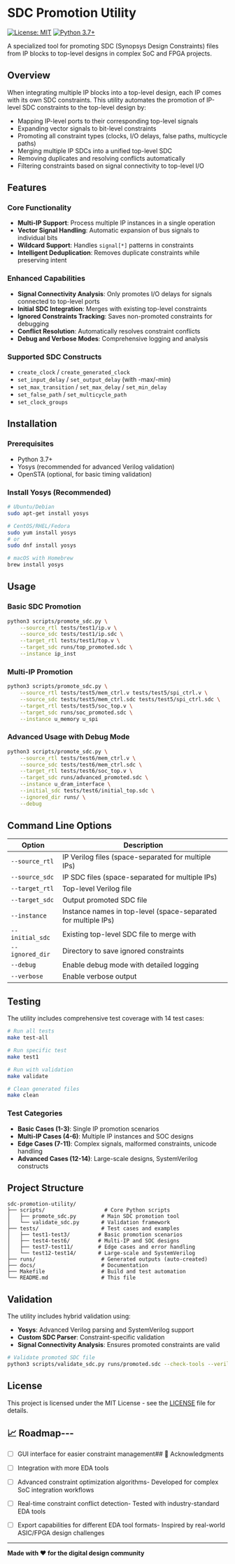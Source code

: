 # SDC Promotion Utility

[![License: MIT](https://img.shields.io/badge/License-MIT-yellow.svg)](https://opensource.org/licenses/MIT)
[![Python 3.7+](https://img.shields.io/badge/python-3.7+-blue.svg)](https://www.python.org/downloads/)

A specialized tool for promoting SDC (Synopsys Design Constraints) files from IP blocks to top-level designs in complex SoC and FPGA projects.

## Overview

When integrating multiple IP blocks into a top-level design, each IP comes with its own SDC constraints. This utility automates the promotion of IP-level SDC constraints to the top-level design by:

- Mapping IP-level ports to their corresponding top-level signals
- Expanding vector signals to bit-level constraints
- Promoting all constraint types (clocks, I/O delays, false paths, multicycle paths)
- Merging multiple IP SDCs into a unified top-level SDC
- Removing duplicates and resolving conflicts automatically
- Filtering constraints based on signal connectivity to top-level I/O

## Features

### Core Functionality
- **Multi-IP Support**: Process multiple IP instances in a single operation
- **Vector Signal Handling**: Automatic expansion of bus signals to individual bits
- **Wildcard Support**: Handles `signal[*]` patterns in constraints
- **Intelligent Deduplication**: Removes duplicate constraints while preserving intent

### Enhanced Capabilities
- **Signal Connectivity Analysis**: Only promotes I/O delays for signals connected to top-level ports
- **Initial SDC Integration**: Merges with existing top-level constraints
- **Ignored Constraints Tracking**: Saves non-promoted constraints for debugging
- **Conflict Resolution**: Automatically resolves constraint conflicts
- **Debug and Verbose Modes**: Comprehensive logging and analysis

### Supported SDC Constructs
- `create_clock` / `create_generated_clock`
- `set_input_delay` / `set_output_delay` (with -max/-min)
- `set_max_transition` / `set_max_delay` / `set_min_delay`
- `set_false_path` / `set_multicycle_path`
- `set_clock_groups`

## Installation

### Prerequisites
- Python 3.7+
- Yosys (recommended for advanced Verilog validation)
- OpenSTA (optional, for basic timing validation)

### Install Yosys (Recommended)
```bash
# Ubuntu/Debian
sudo apt-get install yosys

# CentOS/RHEL/Fedora
sudo yum install yosys
# or
sudo dnf install yosys

# macOS with Homebrew
brew install yosys
```

## Usage

### Basic SDC Promotion
```bash
python3 scripts/promote_sdc.py \
    --source_rtl tests/test1/ip.v \
    --source_sdc tests/test1/ip.sdc \
    --target_rtl tests/test1/top.v \
    --target_sdc runs/top_promoted.sdc \
    --instance ip_inst
```

### Multi-IP Promotion
```bash
python3 scripts/promote_sdc.py \
    --source_rtl tests/test5/mem_ctrl.v tests/test5/spi_ctrl.v \
    --source_sdc tests/test5/mem_ctrl.sdc tests/test5/spi_ctrl.sdc \
    --target_rtl tests/test5/soc_top.v \
    --target_sdc runs/soc_promoted.sdc \
    --instance u_memory u_spi
```

### Advanced Usage with Debug Mode
```bash
python3 scripts/promote_sdc.py \
    --source_rtl tests/test6/mem_ctrl.v \
    --source_sdc tests/test6/mem_ctrl.sdc \
    --target_rtl tests/test6/soc_top.v \
    --target_sdc runs/advanced_promoted.sdc \
    --instance u_dram_interface \
    --initial_sdc tests/test6/initial_top.sdc \
    --ignored_dir runs/ \
    --debug
```

## Command Line Options

| Option | Description |
|--------|-------------|
| `--source_rtl` | IP Verilog files (space-separated for multiple IPs) |
| `--source_sdc` | IP SDC files (space-separated for multiple IPs) |
| `--target_rtl` | Top-level Verilog file |
| `--target_sdc` | Output promoted SDC file |
| `--instance` | Instance names in top-level (space-separated for multiple IPs) |
| `--initial_sdc` | Existing top-level SDC file to merge with |
| `--ignored_dir` | Directory to save ignored constraints |
| `--debug` | Enable debug mode with detailed logging |
| `--verbose` | Enable verbose output |

## Testing

The utility includes comprehensive test coverage with 14 test cases:

```bash
# Run all tests
make test-all

# Run specific test
make test1

# Run with validation
make validate

# Clean generated files
make clean
```

### Test Categories
- **Basic Cases (1-3)**: Single IP promotion scenarios
- **Multi-IP Cases (4-6)**: Multiple IP instances and SOC designs
- **Edge Cases (7-11)**: Complex signals, malformed constraints, unicode handling
- **Advanced Cases (12-14)**: Large-scale designs, SystemVerilog constructs

## Project Structure

```
sdc-promotion-utility/
├── scripts/                   # Core Python scripts
│   ├── promote_sdc.py        # Main SDC promotion tool
│   └── validate_sdc.py       # Validation framework
├── tests/                    # Test cases and examples
│   ├── test1-test3/         # Basic promotion scenarios
│   ├── test4-test6/         # Multi-IP and SOC designs
│   ├── test7-test11/        # Edge cases and error handling
│   └── test12-test14/       # Large-scale and SystemVerilog
├── runs/                     # Generated outputs (auto-created)
├── docs/                     # Documentation
├── Makefile                  # Build and test automation
└── README.md                 # This file
```

## Validation

The utility includes hybrid validation using:
- **Yosys**: Advanced Verilog parsing and SystemVerilog support
- **Custom SDC Parser**: Constraint-specific validation
- **Signal Connectivity Analysis**: Ensures promoted constraints are valid

```bash
# Validate promoted SDC file
python3 scripts/validate_sdc.py runs/promoted.sdc --check-tools --verilog-files top.v ip.v
```

## License

This project is licensed under the MIT License - see the [LICENSE](LICENSE) file for details.





## 📈 Roadmap---



- [ ] GUI interface for easier constraint management## 🙏 Acknowledgments

- [ ] Integration with more EDA tools

- [ ] Advanced constraint optimization algorithms- Developed for complex SoC integration workflows

- [ ] Real-time constraint conflict detection- Tested with industry-standard EDA tools

- [ ] Export capabilities for different EDA tool formats- Inspired by real-world ASIC/FPGA design challenges


---

**Made with ❤️ for the digital design community**